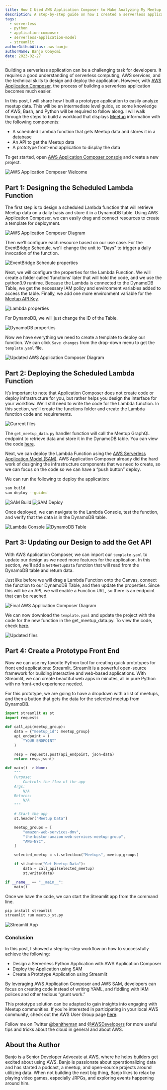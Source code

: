 ```yaml
---
title: How I Used AWS Application Composer to Make Analyzing My Meetup Data Easy
description: A step-by-step guide on how I created a serverless application to retrieve Meetup data.
tags:
  - serverless
  - python
  - application-composer
  - serverless-application-model
  - streamlit
authorGithubAlias: aws-banjo
authorName: Banjo Obayomi
date: 2023-02-27
---
```

Building a serverless application can be a challenging task for developers. It requires a good understanding of serverless computing, AWS services, and the technical skills to design and deploy the application. However, with [AWS Application Composer](https://aws.amazon.com/application-composer/), the process of building a serverless application becomes much easier.

In this post, I will share how I built a prototype application to easily analyze meetup data. This will be an intermediate level guide, so some knowledge of AWS, Bash, and Python will be required to follow along. I will walk through the steps to build a workload that displays [Meetup](https://aws.amazon.com/developer/community/usergroups/) information with the following components:

* A scheduled Lambda function that gets Meetup data and stores it in a database
* An API to get the Meetup data
* A prototype front-end application to display the data

To get started, open [AWS Application Composer console](https://console.aws.amazon.com/composer/home) and create a new project.

![AWS Application Composer Welcome](images/app_comp_intro.png)

## Part 1: Designing the Scheduled Lambda Function

The first step is to design a scheduled Lambda function that will retrieve Meetup data on a daily basis and store it in a DynamoDB table. Using AWS Application Composer, we can easily drag and connect resources to create a template for deployment.

![AWS Application Composer Diagram](images/first_diag.png)

Then we'll configure each resource based on our use case. For the EventBridge Schedule, we'll change the unit to "Days" to trigger a daily invocation of the function.

![EventBridge Schedule properties](images/es_pic.png)

Next, we will configure the properties for the Lambda Function. We will create a folder called ‘functions’ later that will hold the code, and we use the python3.9 runtime. Because the Lambda is connected to the DynamoDB Table, we get the necessary IAM policy and environment variables added to access the table. Finally, we add one more environment variable for the [Meetup API Key](https://www.meetup.com/api/general/).

![Lambda properties](images/lambda_pic.png)

For DynamoDB, we will just change the ID of the Table.

![DynamoDB properties](images/db_pic.png)

Now we have everything we need to create a template to deploy our function. We can click `Save changes` from the drop-down menu to get the `template.yaml` file.

![Updated AWS Application Composer Diagram](images/second_diag.png)

## Part 2:  Deploying the Scheduled Lambda Function

It’s important to note that Application Composer does not create code or deploy infrastructure for you, but rather helps you design the interface for your workflow. We'll still need to write the code for the Lambda function. In this section, we'll create the functions folder and create the Lambda function code and requirements. 

![Current files](images/tree_1.png)

The `get_meetup_data.py` handler function will call the Meetup GraphQL endpoint to retrieve data and store it in the DynamoDB table. You can view the code [here](https://github.com/aws-banjo/serverless_meetup_example/blob/main/functions/load_meetup_data.py).

Next, we can deploy the Lambda Function using the [AWS Serverless Application Model (SAM)](https://aws.amazon.com/serverless/sam/). AWS Application Composer already did the hard work of designing the infrastructure components that we need to create, so we can focus on the code so we can have a “push button” deploy.

We can run the following to deploy the application:

```bash
sam build
sam deploy --guided
``` 

![SAM Build](images/sam_build.png)
![SAM Deploy](images/sam_deploy.png)

Once deployed, we can navigate to the Lambda Console, test the function, and verify that the data is in the DynamoDB table.

![Lambda Console](images/lambda_console.png)
![DynamoDB Table](images/db_console.png)

## Part 3: Updating our Design to add the Get API

With AWS Application Composer, we can import our `template.yaml` to update our design as we need more features for the application. In this section, we'll add a `GetMeetupData` function that will read from the DynamoDB table and return data.

Just like before we will drag a Lambda Function onto the Canvas, connect the function to our DynamoDB Table, and then update the properties. Since this will be an API, we will enable a Function URL, so there is an endpoint that can be reached.

![Final AWS Application Composer Diagram](images/third_diag.png)

We can now download the `template.yaml` and update the project with the code for the new function in the get_meetup_data.py. To view the code, check [here](https://github.com/aws-banjo/serverless_meetup_example/blob/main/functions/get_meetup_data.py).

![Updated files](images/tree_2.png)

## Part 4: Create a Prototype Front End

Now we can use my favorite Python tool for creating quick prototypes for front end applications: Streamlit. Streamlit is a powerful open-source framework for building interactive and web-based applications. With Streamlit, we can create beautiful web apps in minutes, all in pure Python with no front-end experience needed.

For this prototype, we are going to have a dropdown with a list of meetups, and then a button that gets the data for the selected meetup from DynamoDB.

```python
import streamlit as st
import requests

def call_api(meetup_group):
    data = {"meetup_id": meetup_group}
    api_endpoint = (
        "YOUR ENDPOINT”
    )

    resp = requests.post(api_endpoint, json=data)
    return resp.json()

def main() -> None:
    """
    Purpose:
        Controls the flow of the app
    Args:
        N/A
    Returns:
        N/A
    """

    # Start the app
    st.header("Meetup Data")

    meetup_groups = [
        "amazon-web-services-dmv",
        "the-boston-amazon-web-services-meetup-group",
        "AWS-NYC",
    ]

    selected_meetup = st.selectbox("Meetups", meetup_groups)

    if st.button("Get Meetup Data"):
        data = call_api(selected_meetup)
        st.write(data)

if __name__ == "__main__":
    main()
```

Once we have the code, we can start the Streamlit app from the command line.

```bash
pip install streamlit
streamlit run meetup_st.py
```

![Streamlit App](images/streamlit_app.png)

### Conclusion

In this post, I showed a step-by-step workflow on how to successfully achieve the following:

* Design a Serverless Python Application with AWS Application Composer
* Deploy the Application using SAM
* Create a Prototype Application using Streamlit

By leveraging AWS Application Composer and AWS SAM, developers can focus on creating code instead of writing YAML, and fiddling with IAM polices and other tedious “grunt work.”

This prototype solution can be adapted to gain insights into engaging with Meetup communities. If you’re interested in participating in your local AWS community, check out the AWS User Group page [here](https://aws.amazon.com/developer/community/usergroups/).

Follow me on Twitter [@banjtheman](https://twitter.com/banjtheman) and [@AWSDevelopers](https://twitter.com/awsdevelopers) for more useful tips and tricks about the cloud in general and about AWS.

## About the Author

Banjo is a Senior Developer Advocate at AWS, where he helps builders get excited about using AWS. Banjo is passionate about operationalizing data and has started a podcast, a meetup, and open-source projects around utilizing data. When not building the next big thing, Banjo likes to relax by playing video games, especially JRPGs, and exploring events happening around him.
